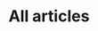 ---
title: "All articles"
layout: "archives"
slug: "archives"
menu:
    main:
        weight: 2
        params: 
            icon: archives
---